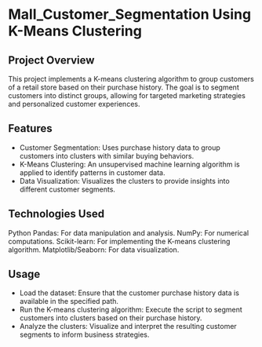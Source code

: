 # Mall_Customer_Segmentation Using K-Means Clustering
## Project Overview
This project implements a K-means clustering algorithm to group customers of a retail store based on their purchase history. The goal is to segment customers into distinct groups, allowing for targeted marketing strategies and personalized customer experiences.

## Features
- Customer Segmentation: Uses purchase history data to group customers into clusters with similar buying behaviors.
- K-Means Clustering: An unsupervised machine learning algorithm is applied to identify patterns in customer data.
- Data Visualization: Visualizes the clusters to provide insights into different customer segments.

## Technologies Used
Python
Pandas: For data manipulation and analysis.
NumPy: For numerical computations.
Scikit-learn: For implementing the K-means clustering algorithm.
Matplotlib/Seaborn: For data visualization.

## Usage
- Load the dataset: Ensure that the customer purchase history data is available in the specified path.
- Run the K-means clustering algorithm: Execute the script to segment customers into clusters based on their purchase history.
- Analyze the clusters: Visualize and interpret the resulting customer segments to inform business strategies.
